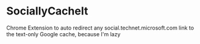 # SociallyCacheIt
Chrome Extension to auto redirect any social.technet.microsoft.com link to the text-only Google cache, because I'm lazy
